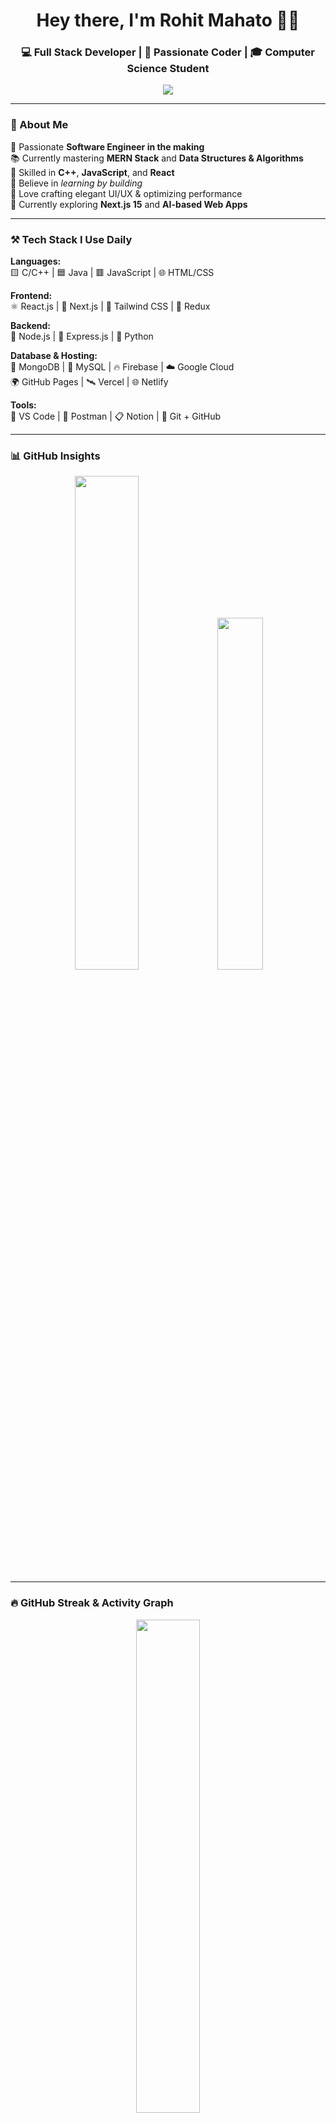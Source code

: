 <!-- 👋 Welcome Header --> 
<h1 align="center">Hey there, I'm Rohit Mahato 👨‍💻</h1>
<h3 align="center">💻 Full Stack Developer | 🚀 Passionate Coder | 🎓 Computer Science Student</h3>
<p align="center"> <img src="https://readme-typing-svg.herokuapp.com?font=Fira+Code&size=22&pause=1000&color=00FFFF&center=true&vCenter=true&width=500&lines=Software+Engineer+in+the+Making;I+love+writing+clean+code;C%2FC%2B%2B+%7C+DSA+%7C+React+%7C+Next.js;Let's+Build+Something+Awesome!+😎" /> </p>

---


### 🧠 About Me

🎯 Passionate **Software Engineer in the making**  
📚 Currently mastering **MERN Stack** and **Data Structures & Algorithms**  
💬 Skilled in **C++**, **JavaScript**, and **React**  
🚀 Believe in *learning by building*  
🎨 Love crafting elegant UI/UX & optimizing performance  
🌱 Currently exploring **Next.js 15** and **AI-based Web Apps**

---

### ⚒️ Tech Stack I Use Daily

**Languages:**  
🟨 C/C++ | 🟦 Java | 🟥 JavaScript | 🌐 HTML/CSS  

**Frontend:**  
⚛️ React.js | 🎯 Next.js | 💨 Tailwind CSS | 🔁 Redux  

**Backend:**  
🧩 Node.js | 🚀 Express.js | 🐍 Python  

**Database & Hosting:**  
🍃 MongoDB | 🐬 MySQL | 🔥 Firebase | ☁️ Google Cloud  
🌍 GitHub Pages | 🛰️ Vercel | 🌐 Netlify   

**Tools:**  
🧠 VS Code | 🧪 Postman | 📋 Notion | 🔧 Git + GitHub  

---

### 📊 GitHub Insights

<p align="center">
  <img src="https://github-readme-stats.vercel.app/api?username=rohit-mahato17&show_icons=true&theme=tokyonight&title_color=00f0ff&icon_color=00f0ff&text_color=ffffff&bg_color=0d1117" width="45%" />
  <img src="https://github-readme-stats.vercel.app/api/top-langs/?username=rohit-mahato17&layout=compact&theme=tokyonight&title_color=00f0ff&text_color=ffffff&bg_color=0d1117" width="38%" />
</p>

---

### 🔥 GitHub Streak & Activity Graph

<p align="center">
  <img src="https://github-readme-streak-stats.herokuapp.com/?user=rohit-mahato17&theme=tokyonight-duo&hide_border=true&date_format=M%20j%5B,%20Y%5D&starting_year=2024" width="45%" />
</p>
<p align="center">
  <img src="https://github-readme-activity-graph.vercel.app/graph?username=rohit-mahato17&theme=react-dark&hide_border=true&area=true" width="70%" />
</p>

---

### 📬 Let’s Connect

📧 Email: [rohitmahato88935@gmail.com](mailto:rohitmahato88935@gmail.com) 

🔗 LinkedIn: [linkedin.com/in/rohit-mahato17](https://www.linkedin.com/in/rohit-mahato17/)


---

### 💬 Life Motto

> “Write code that humans can read and computers can execute.”  
> “Keep learning, keep building, keep growing.” 🌱

---

